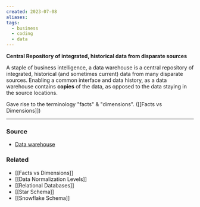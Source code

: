 ```yaml
---
created: 2023-07-08
aliases: 
tags:
  - business
  - coding
  - data
---
```

**Central Repository of integrated, historical data from disparate sources**

A staple of business intelligence, a data warehouse is a central repository of integrated, historical (and sometimes current) data from many disparate sources. Enabling a common interface and data history, as a data warehouse contains **copies** of the data, as opposed to the data staying in the source locations.

Gave rise to the terminology "facts" & "dimensions". ([[Facts vs Dimensions]]) 

---
### Source
- [Data warehouse](https://en.wikipedia.org/wiki/Data_warehouse)

### Related
- [[Facts vs Dimensions]]
- [[Data Normalization Levels]]
- [[Relational Databases]]
- [[Star Schema]]
- [[Snowflake Schema]]